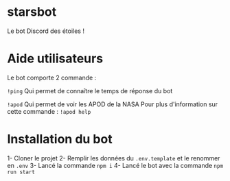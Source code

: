 # starsbot
Le bot Discord des étoiles !

# Aide utilisateurs
Le bot comporte 2 commande :

`!ping` Qui permet de connaître le temps de réponse du bot

`!apod` Qui permet de voir les APOD de la NASA
Pour plus d'information sur cette commande : `!apod help`

# Installation du bot
1- Cloner le projet
2- Remplir les données du `.env.template` et le renommer en `.env`
3- Lancé la commande `npm i`
4- Lancé le bot avec la commande `npm run start`
